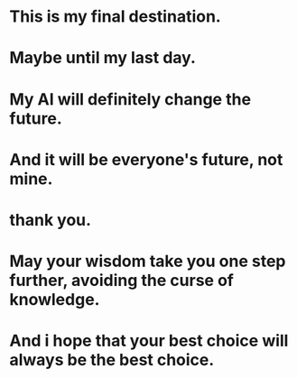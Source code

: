 # This is my final destination.
# Maybe until my last day.
# My AI will definitely change the future.
# And it will be everyone's future, not mine.
#
# thank you.
# May your wisdom take you one step further, avoiding the curse of knowledge.
# And i hope that your best choice will always be the best choice.

